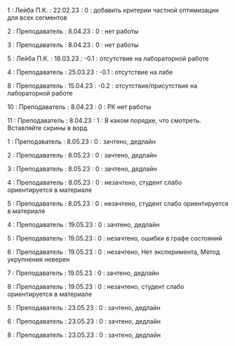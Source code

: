 1 : Лейба П.К. : 22.02.23 : 0 : добавить критерии частной оптимизации для всех сегментов

2 : Преподаватель : 8.04.23 : 0 : нет работы

3 : Преподаватель : 8.04.23 : 0 : нет работы

5 : Лейба П.К. : 18.03.23 : -0.1 : отсутствие на лабораторной работе

4 : Преподаватель : 25.03.23 : -0.1 : отсутствие на лабе

8 : Преподаватель : 15.04.23 : -0.2 : отсутствие/присутствие на лабораторной работе

10 : Преподаватель : 8.04.23 : 0 : РК нет работы

11 : Преподаватель : 8.04.23 : 1 : В каком порядке, что смотреть. Вставляйте скрины в ворд

1 : Преподаватель : 8.05.23 : 0 : зачтено, дедлайн

2 : Преподаватель : 8.05.23 : 0 : зачтено, дедлайн

3 : Преподаватель : 8.05.23 : 0 : зачтено, дедлайн

4 : Преподаватель : 8.05.23 : 0 : незачтено, студент слабо ориентируется в материале

5 : Преподаватель : 8.05.23 : 0 : незачтено, студент слабо ориентируется в материале

4 : Преподаватель : 19.05.23 : 0 : зачтено, дедлайн

5 : Преподаватель : 19.05.23 : 0 : незачтено, ошибки в графе состояний

6 : Преподаватель : 19.05.23 : 0 : незачтено, Нет эксперимента, Метод укрупнения неверен

7 : Преподаватель : 19.05.23 : 0 : зачтено, дедлайн

8 : Преподаватель : 19.05.23 : 0 : незачтено, студент слабо ориентируется в материале

5 : Преподаватель : 23.05.23 : 0 : зачтено, дедлайн

6 : Преподаватель : 23.05.23 : 0 : зачтено, дедлайн

8 : Преподаватель : 23.05.23 : 0 : зачтено, дедлайн
